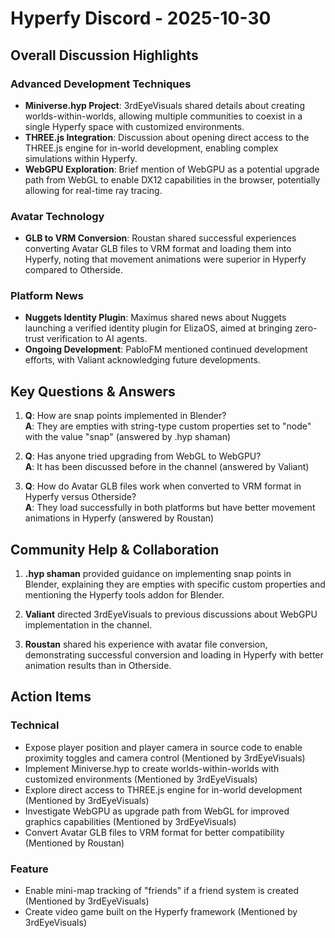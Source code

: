 # Hyperfy Discord - 2025-10-30

## Overall Discussion Highlights

### Advanced Development Techniques
- **Miniverse.hyp Project**: 3rdEyeVisuals shared details about creating worlds-within-worlds, allowing multiple communities to coexist in a single Hyperfy space with customized environments.
- **THREE.js Integration**: Discussion about opening direct access to the THREE.js engine for in-world development, enabling complex simulations within Hyperfy.
- **WebGPU Exploration**: Brief mention of WebGPU as a potential upgrade path from WebGL to enable DX12 capabilities in the browser, potentially allowing for real-time ray tracing.

### Avatar Technology
- **GLB to VRM Conversion**: Roustan shared successful experiences converting Avatar GLB files to VRM format and loading them into Hyperfy, noting that movement animations were superior in Hyperfy compared to Otherside.

### Platform News
- **Nuggets Identity Plugin**: Maximus shared news about Nuggets launching a verified identity plugin for ElizaOS, aimed at bringing zero-trust verification to AI agents.
- **Ongoing Development**: PabloFM mentioned continued development efforts, with Valiant acknowledging future developments.

## Key Questions & Answers

1. **Q**: How are snap points implemented in Blender?  
   **A**: They are empties with string-type custom properties set to "node" with the value "snap" (answered by .hyp shaman)

2. **Q**: Has anyone tried upgrading from WebGL to WebGPU?  
   **A**: It has been discussed before in the channel (answered by Valiant)

3. **Q**: How do Avatar GLB files work when converted to VRM format in Hyperfy versus Otherside?  
   **A**: They load successfully in both platforms but have better movement animations in Hyperfy (answered by Roustan)

## Community Help & Collaboration

1. **.hyp shaman** provided guidance on implementing snap points in Blender, explaining they are empties with specific custom properties and mentioning the Hyperfy tools addon for Blender.

2. **Valiant** directed 3rdEyeVisuals to previous discussions about WebGPU implementation in the channel.

3. **Roustan** shared his experience with avatar file conversion, demonstrating successful conversion and loading in Hyperfy with better animation results than in Otherside.

## Action Items

### Technical
- Expose player position and player camera in source code to enable proximity toggles and camera control (Mentioned by 3rdEyeVisuals)
- Implement Miniverse.hyp to create worlds-within-worlds with customized environments (Mentioned by 3rdEyeVisuals)
- Explore direct access to THREE.js engine for in-world development (Mentioned by 3rdEyeVisuals)
- Investigate WebGPU as upgrade path from WebGL for improved graphics capabilities (Mentioned by 3rdEyeVisuals)
- Convert Avatar GLB files to VRM format for better compatibility (Mentioned by Roustan)

### Feature
- Enable mini-map tracking of "friends" if a friend system is created (Mentioned by 3rdEyeVisuals)
- Create video game built on the Hyperfy framework (Mentioned by 3rdEyeVisuals)